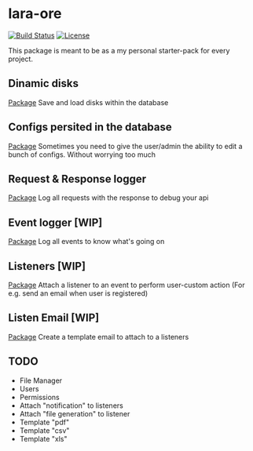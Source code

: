 # lara-ore

[![Build Status](https://travis-ci.org/railken/lara-ore.svg?branch=master)](https://travis-ci.org/railken/lara-ore)
[![License](https://img.shields.io/badge/License-MIT-yellow.svg)](https://opensource.org/licenses/MIT)

This package is meant to be as a my personal starter-pack for every project.

## Dinamic disks
[Package](https://github.com/railken/lara-ore-disk)
Save and load disks within the database

## Configs persited in the database
[Package](https://github.com/railken/lara-ore-config)
Sometimes you need to give the user/admin the ability to edit a bunch of configs. Without worrying too much

## Request & Response logger
[Package](https://github.com/railken/lara-ore-request-logger)
Log all requests with the response to debug your api

## Event logger [WIP]
[Package](https://github.com/railken/lara-ore-event-logger)
Log all events to know what's going on

## Listeners [WIP]
[Package](https://github.com/railken/lara-ore-listeners)
Attach a listener to an event to perform user-custom action (For e.g. send an email when user is registered)

## Listen Email [WIP]
[Package](https://github.com/railken/lara-ore-listen-email)
Create a template email to attach to a listeners

## TODO
- File Manager
- Users
- Permissions
- Attach "notification" to listeners
- Attach "file generation" to listener
- Template "pdf"
- Template "csv"
- Template "xls"
